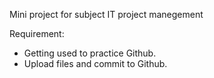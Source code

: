 Mini project for subject IT project manegement 

Requirement:
- Getting used to practice Github.
- Upload files and commit to Github.
